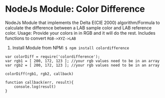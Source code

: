 NodeJs Module: Color Difference
============

NodeJs Module that implements the Delta E(CIE 2000) algorithm/Formula to calculate the difference between a LAB sample color and LAB reference color. Usage: Provide your colors in in RGB and it will do the rest. Includes functions to convert ```RGB->XYZ->LAB```

1. Install Module from NPM: ```$ npm install colordifference```

```
var colorDiff = require('colordifference');
var rgb1 = [ 200, 172, 123 ]; //your rgb values need to be in an array
var rgb2 = [ 200, 172, 123 ]; //your rgb values need to be in an array

colorDiff(rgb1, rgb2, callback)

function callback(err, result){
	console.log(result)
}
```
